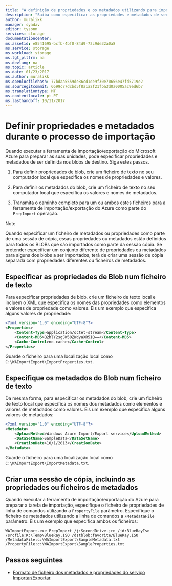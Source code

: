 ```yaml
---
title: "A definição de propriedades e os metadados utilizando para importar/exportar do Azure - v1 | Microsoft Docs"
description: "Saiba como especificar as propriedades e metadados de ser definida nos blobs de destino ao executar a ferramenta de importação/exportação do Azure para preparar as suas unidades. Isto refere-se v1 da ferramenta de importação/exportação."
author: muralikk
manager: syadav
editor: tysonn
services: storage
documentationcenter: 
ms.assetid: e8541695-bcfb-4bf0-84d9-72c9de32a0a8
ms.service: storage
ms.workload: storage
ms.tgt_pltfrm: na
ms.devlang: na
ms.topic: article
ms.date: 01/23/2017
ms.author: muralikk
ms.openlocfilehash: 77bdaa5559de86cd1de9f30e70656e47fd5719e2
ms.sourcegitcommit: 6699c77dcbd5f8a1a2f21fba3d0a0005ac9ed6b7
ms.translationtype: MT
ms.contentlocale: pt-PT
ms.lasthandoff: 10/11/2017
---
```

# <a name="setting-properties-and-metadata-during-the-import-process"></a>Definir propriedades e metadados durante o processo de importação
Quando executar a ferramenta de importação/exportação do Microsoft Azure para preparar as suas unidades, pode especificar propriedades e metadados de ser definida nos blobs de destino. Siga estes passos.  
  
1.  Para definir propriedades de blob, crie um ficheiro de texto no seu computador local que especifica os nomes de propriedades e valores.  
  
2.  Para definir os metadados do blob, crie um ficheiro de texto no seu computador local que especifica os valores e nomes de metadados.  
  
3.  Transmita o caminho completo para um ou ambos estes ficheiros para a ferramenta de importação/exportação do Azure como parte do `PrepImport` operação.  
  
> [!NOTE]
>  Quando especificar um ficheiro de metadados ou propriedades como parte de uma sessão de cópia, essas propriedades ou metadados estão definidos para todos os BLOBs que são importados como parte da sessão cópia. Se pretender especificar um conjunto diferente de propriedades ou metadados para alguns dos blobs a ser importados, terá de criar uma sessão de cópia separada com propriedades diferentes ou ficheiros de metadados.  
  
## <a name="specify-blob-properties-in-a-text-file"></a>Especificar as propriedades de Blob num ficheiro de texto  
Para especificar propriedades de blob, crie um ficheiro de texto local e incluem o XML que especifica os nomes das propriedades como elementos e valores de propriedade como valores. Eis um exemplo que especifica alguns valores de propriedade:  
  
```xml
<?xml version="1.0" encoding="UTF-8"?>  
<Properties>  
    <Content-Type>application/octet-stream</Content-Type>  
    <Content-MD5>Q2hlY2sgSW50ZWdyaXR5IQ==</Content-MD5>  
    <Cache-Control>no-cache</Cache-Control>  
</Properties>  
```
  
Guarde o ficheiro para uma localização local como `C:\WAImportExport\ImportProperties.txt`.  
  
## <a name="specify-blob-metadata-in-a-text-file"></a>Especifique os metadados do Blob num ficheiro de texto  
Da mesma forma, para especificar os metadados do blob, crie um ficheiro de texto local que especifica os nomes dos metadados como elementos e valores de metadados como valores. Eis um exemplo que especifica alguns valores de metadados:  
  
```xml
<?xml version="1.0" encoding="UTF-8"?>  
<Metadata>  
    <UploadMethod>Windows Azure Import/Export service</UploadMethod>  
    <DataSetName>SampleData</DataSetName>  
    <CreationDate>10/1/2013</CreationDate>  
</Metadata>  
```
  
Guarde o ficheiro para uma localização local como `C:\WAImportExport\ImportMetadata.txt`.  
  
## <a name="create-a-copy-session-including-the-properties-or-metadata-files"></a>Criar uma sessão de cópia, incluindo as propriedades ou ficheiros de metadados  
Quando executar a ferramenta de importação/exportação do Azure para preparar a tarefa de importação, especifique o ficheiro de propriedades de linha de comandos utilizando a `PropertyFile` parâmetro. Especifique o ficheiro de metadados utilizando a linha de comandos a `/MetadataFile` parâmetro. Eis um exemplo que especifica ambos os ficheiros:  
  
```
WAImportExport.exe PrepImport /j:SecondDrive.jrn /id:BlueRayIso /srcfile:K:\Temp\BlueRay.ISO /dstblob:favorite/BlueRay.ISO /MetadataFile:c:\WAImportExport\SampleMetadata.txt /PropertyFile:c:\WAImportExport\SampleProperties.txt  
```
  
## <a name="next-steps"></a>Passos seguintes

* [Formato de ficheiro dos metadados e propriedades do serviço Importar/Exportar](../storage-import-export-file-format-metadata-and-properties.md)
